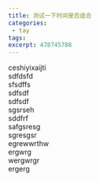 ```yaml
---
title: 测试一下时间是否适合
categories:
 - tay
tags:  
excerpt: 478745788
---
```


ceshiyixaijti  
sdfdsfd  
sfsdffs  
sdfsdf  
sdfsdf  
sgsrseh  
sddfrf  
safgsresg  
sgresgsr  
egrewwrthw  
ergwrg  
wergwrgr  
ergerg
